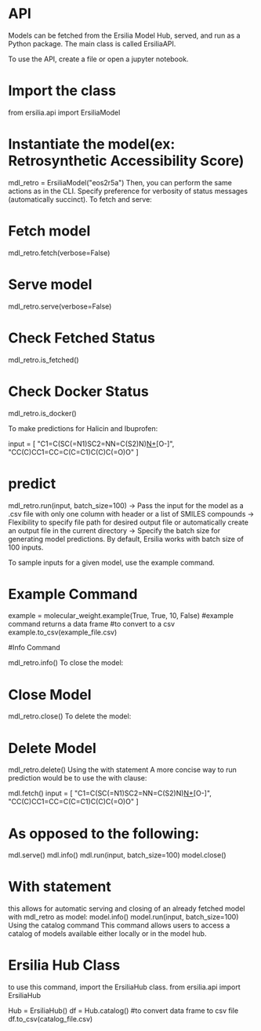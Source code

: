 # API
Models can be fetched from the Ersilia Model Hub, served, and run as a Python package. The main class is called ErsiliaAPI.

To use the API, create a file or open a jupyter notebook. 

# Import the class
from ersilia.api import ErsiliaModel
# Instantiate the model(ex: Retrosynthetic Accessibility Score)
mdl_retro = ErsiliaModel("eos2r5a")
Then, you can perform the same actions as in the CLI. Specify preference for verbosity of status messages (automatically succinct). To fetch and serve:

# Fetch model
mdl_retro.fetch(verbose=False)

# Serve model
mdl_retro.serve(verbose=False)

# Check Fetched Status

mdl_retro.is_fetched()

# Check Docker Status

mdl_retro.is_docker()

To make predictions for Halicin and Ibuprofen:

input = [
    "C1=C(SC(=N1)SC2=NN=C(S2)N)[N+](=O)[O-]",
    "CC(C)CC1=CC=C(C=C1)C(C)C(=O)O"
]
# predict
mdl_retro.run(input, batch_size=100)
-> Pass the input for the model as a .csv file with only one column with header or a list of SMILES compounds
-> Flexibility to specify file path for desired output file or automatically create an output file in the current directory
-> Specify the batch size for generating model predictions. By default, Ersilia works with batch size of 100 inputs.

To sample inputs for a given model, use the example command. 

# Example Command

example = molecular_weight.example(True, True, 10, False)
#example command returns a data frame
#to convert to a csv
example.to_csv(example_file.csv) 

#Info Command

mdl_retro.info()
To close the model:


# Close Model
mdl_retro.close()
To delete the model:


# Delete Model
mdl_retro.delete()
Using the with statement
A more concise way to run prediction would be to use the with clause:


mdl.fetch()
input = [
    "C1=C(SC(=N1)SC2=NN=C(S2)N)[N+](=O)[O-]",
    "CC(C)CC1=CC=C(C=C1)C(C)C(=O)O"
    ]

# As opposed to the following:
mdl.serve()
mdl.info()
mdl.run(input, batch_size=100)
model.close()

# With statement
this allows for automatic serving and closing of an already fetched model
with mdl_retro as model:
    model.info()
    model.run(input, batch_size=100)
Using the catalog command
This command allows users to access a catalog of models available either locally or in the model hub.

# Ersilia Hub Class
to use this command, import the ErsiliaHub class. 
from ersilia.api import ErsiliaHub

Hub = ErsiliaHub()
df = Hub.catalog()
#to convert data frame to csv file
df.to_csv(catalog_file.csv)
